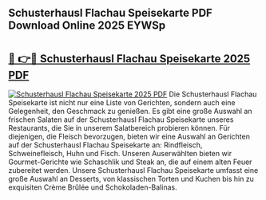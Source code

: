 ## Schusterhausl Flachau Speisekarte PDF Download Online 2025 EYWSp

# <h2><a href="http://gccj3l.nevu.top/?p=Schusterhausl+Flachau+Speisekarte">🔗 👉🔴 Schusterhausl Flachau Speisekarte 2025 PDF</a></h2>

[![Schusterhausl Flachau Speisekarte 2025 PDF](https://i.imgur.com/dBaPXMq.png)](http://gccj3l.nevu.top/?p=Schusterhausl+Flachau+Speisekarte)
Die Schusterhausl Flachau Speisekarte ist nicht nur eine Liste von Gerichten, sondern auch eine Gelegenheit, den Geschmack zu genießen. Es gibt eine große Auswahl an frischen Salaten auf der Schusterhausl Flachau Speisekarte unseres Restaurants, die Sie in unserem Salatbereich probieren können. Für diejenigen, die Fleisch bevorzugen, bieten wir eine Auswahl an Gerichten auf der Schusterhausl Flachau Speisekarte an: Rindfleisch, Schweinefleisch, Huhn und Fisch. Unseren Auserwählten bieten wir Gourmet-Gerichte wie Schaschlik und Steak an, die auf einem alten Feuer zubereitet werden. Unsere Schusterhausl Flachau Speisekarte umfasst eine große Auswahl an Desserts, von klassischen Torten und Kuchen bis hin zu exquisiten Crème Brûlée und Schokoladen-Balinas.
